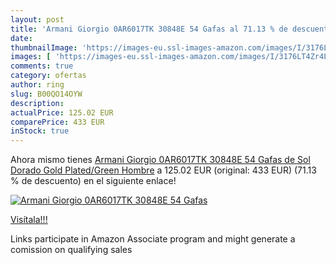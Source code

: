 ```yaml
---
layout: post
title: 'Armani Giorgio 0AR6017TK 30848E 54 Gafas al 71.13 % de descuento'
date: 
thumbnailImage: 'https://images-eu.ssl-images-amazon.com/images/I/3176LT4Zr4L._SL200_.jpg'
images: [ 'https://images-eu.ssl-images-amazon.com/images/I/3176LT4Zr4L._SL200_.jpg' ]
comments: true
category: ofertas
author: ring
slug: B00QO14OYW
description:
actualPrice: 125.02 EUR
comparePrice: 433 EUR
inStock: true
---
```


Ahora mismo tienes [Armani Giorgio 0AR6017TK 30848E 54 Gafas de Sol  Dorado  Gold Plated/Green   Hombre](https://www.amazon.es/dp/B00QO14OYW/?tag=tolees-21) a 125.02 EUR (original: 433 EUR) (71.13 %  de descuento) en el siguiente enlace!

[![Armani Giorgio 0AR6017TK 30848E 54 Gafas](https://images-eu.ssl-images-amazon.com/images/I/3176LT4Zr4L._SL200_.jpg)](https://www.amazon.es/dp/B00QO14OYW/?tag=tolees-21)

[Visítala!!!](https://www.amazon.es/dp/B00QO14OYW/?tag=tolees-21)

Links participate in Amazon Associate program and might generate a comission on qualifying sales

